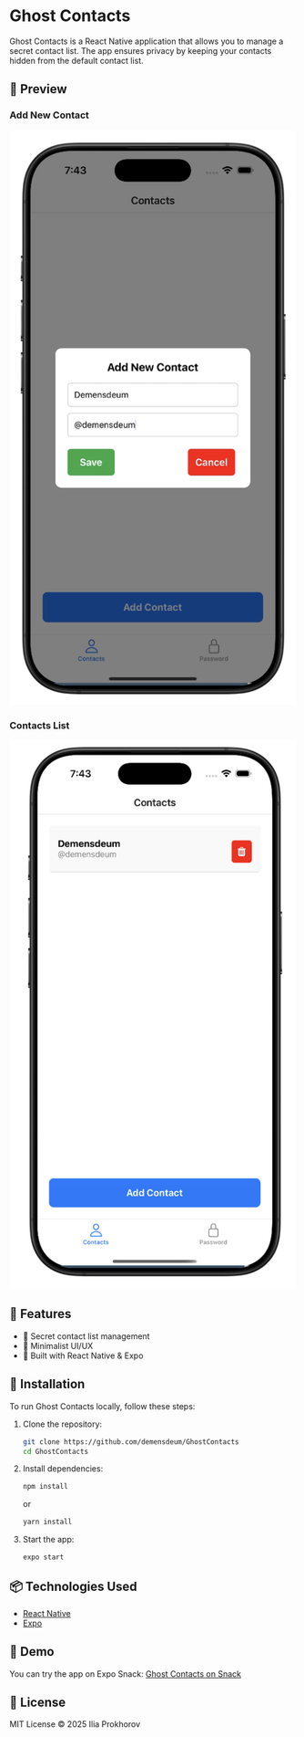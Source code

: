 # Ghost Contacts

Ghost Contacts is a React Native application that allows you to manage a secret contact list. The app ensures privacy by keeping your contacts hidden from the default contact list.

## 📱 Preview

### Add New Contact
![Add New Contact](screenshots/1.png)

### Contacts List
![Contacts List](screenshots/2.png)

## 🚀 Features

- 📂 Secret contact list management
- 🌙 Minimalist UI/UX
- 🔧 Built with React Native & Expo

## 🔧 Installation

To run Ghost Contacts locally, follow these steps:

1. Clone the repository:
   ```sh
   git clone https://github.com/demensdeum/GhostContacts
   cd GhostContacts
   ```

2. Install dependencies:
   ```sh
   npm install
   ```
   or
   ```sh
   yarn install
   ```

3. Start the app:
   ```sh
   expo start
   ```

## 📦 Technologies Used

- [React Native](https://reactnative.dev/)
- [Expo](https://expo.dev/)

## 🔗 Demo

You can try the app on Expo Snack:
[Ghost Contacts on Snack](https://snack.expo.dev/@demensdeum/ghost-contacts)

## 📜 License

MIT License © 2025 Ilia Prokhorov
